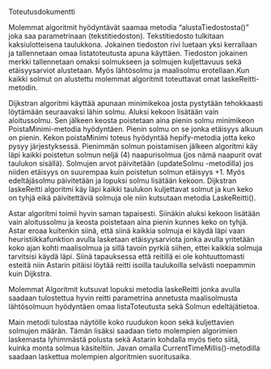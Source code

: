 ﻿Toteutusdokumentti

Molemmat algoritmit hyödyntävät saamaa metodia “alustaTiedostosta()” joka saa parametrinaan (tekstitiedoston). Tekstitiedosto tulkitaan kaksiulotteisena taulukkona. Jokainen tiedoston rivi luetaan yksi kerrallaan ja tallennetaan omaa listatoteutusta apuna käyttäen. Tiedoston jokainen merkki tallennetaan omaksi solmukseen ja solmujen kuljettavuus sekä etäisyysarviot alustetaan. Myös lähtösolmu ja maalisolmu erotellaan.Kun kaikki solmut on alustettu molemmat algoritmit toteuttavat omat laskeReitti-metodin.  

Dijkstran algoritmi käyttää apunaan minimikekoa josta pystytään tehokkaasti löytämään seuraavaksi lähin solmu. Aluksi kekoon lisätään vain aloitussolmu. Sen jälkeen keosta poistetaan aina pienin solmu minimikeon PoistaMinimi-metodia hyödyntäen. Pienin solmu on se jonka etäisyys alkuun on pienin. Kekon poistaMinimi toteus hyödyntää hepify-metodia jotta keko pysyy järjestyksessä. Pienimmän solmun poistamisen jälkeen algoritmi käy läpi kaikki poistetun solmun neljä (4) naapurisolmua (jos nämä naapurit ovat taulukon sisällä). Solmujen arvot päivitetään  (updateSolmu -metodilla) jos niiden etäisyys on suurempaa kuin poistetun solmun etäisyys +1. Myös edeltäjäsolmu päivitetään ja lopuksi solmu lisätään kekoon. Dijkstran laskeReitti algoritmi käy läpi kaikki taulukon kuljettavat solmut ja kun keko on tyhjä eikä päivitettäviä solmuja ole niin kutsutaan metodia LaskeReitti().

Astar algoritmi toimii hyvin saman tapaisesti. Siinäkin aluksi kekoon lisätään vain aloitussolmu ja keosta poistetaan aina pienin kunnes keko on tyhjä. Astar eroaa kuitenkin siinä, että siinä kaikkia solmuja ei käydä läpi vaan heuristiikkafunktion avulla lasketaan etäisyysarviota jonka avulla yritetään koko ajan kohti maalisolmua ja sillä tavoin pyrkiä siihen, ettei kaikkia solmuja tarvitsisi käydä läpi. Siinä tapauksessa että reitillä ei ole kohtuuttomasti esteitä niin Astarin pitäisi löytää reitti isoilla taulukoilla selvästi noepammin kuin Dijkstra.



Molemmat Algoritmit kutsuvat lopuksi metodia laskeReitti jonka avulla saadaan tulostettua hyvin reitti parametrina annetusta maalisolmusta lähtösolmuun hyödyntäen omaa listaToteutusta sekä Solmun edeltäjätietoa. 

Main metodi tulostaa näytölle koko ruudukon koon sekä kuljettavien solmujen määrän. Tämän lisäksi saadaan tieto molempien algorimien laskemasta lyhimmästä polusta sekä Astarin kohdalla myös tieto siitä, kuinka monta solmua käsiteltiin.
Javan omalla CurrentTimeMillis()-metodilla saadaan laskettua molempien algoritmien suoritusaika.

